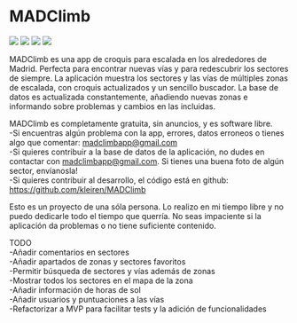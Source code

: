# MADClimb
![](screenshots/cap1.jpg?raw=true "")
![](screenshots/cap2.jpg?raw=true "")
![](screenshots/cap3.jpg?raw=true "")
![](screenshots/cap4.jpg?raw=true "")

MADClimb es una app de croquis para escalada en los alrededores de Madrid. Perfecta para encontrar nuevas vías y para redescubrir los sectores de siempre.
La aplicación muestra los sectores y las vías de múltiples zonas de escalada, con croquis actualizados y un sencillo buscador.
La base de datos es actualizada constantemente, añadiendo nuevas zonas e informando sobre problemas y cambios en las incluidas.

MADClimb es completamente gratuita, sin anuncios, y es software libre.<br />
-Si encuentras algún problema con la app, errores, datos erroneos o tienes algo que comentar: madclimbapp@gmail.com <br />
-Si quieres contribuir a la base de datos de la aplicación, no dudes en contactar con madclimbapp@gmail.com. Si tienes una buena foto de algún sector, envíanosla! <br />
-Si quieres contribuir al desarrollo, el código está en github: https://github.com/kleiren/MADClimb<br />

Esto es un proyecto de una sóla persona. Lo realizo en mi tiempo libre y no puedo dedicarle todo el tiempo que querría. No seas impaciente si la aplicación da problemas o no tiene suficiente contenido.


TODO<br />
-Añadir comentarios en sectores<br />
-Añadir apartados de zonas y sectores favoritos<br />
-Permitir búsqueda de sectores y vías además de zonas<br />
-Mostrar todos los sectores en el mapa de la zona<br />
-Añadir información de horas de sol<br />
-Añadir usuarios y puntuaciones a las vías<br />
-Refactorizar a MVP para facilitar tests y la adición de funcionalidades<br />
